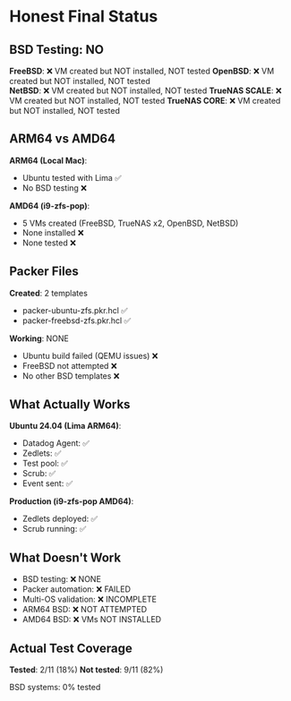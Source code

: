 # Honest Final Status

## BSD Testing: NO

**FreeBSD**: ❌ VM created but NOT installed, NOT tested
**OpenBSD**: ❌ VM created but NOT installed, NOT tested  
**NetBSD**: ❌ VM created but NOT installed, NOT tested
**TrueNAS SCALE**: ❌ VM created but NOT installed, NOT tested
**TrueNAS CORE**: ❌ VM created but NOT installed, NOT tested

## ARM64 vs AMD64

**ARM64 (Local Mac)**: 
- Ubuntu tested with Lima ✅
- No BSD testing ❌

**AMD64 (i9-zfs-pop)**:
- 5 VMs created (FreeBSD, TrueNAS x2, OpenBSD, NetBSD)
- None installed ❌
- None tested ❌

## Packer Files

**Created**: 2 templates
- packer-ubuntu-zfs.pkr.hcl ✅
- packer-freebsd-zfs.pkr.hcl ✅

**Working**: NONE
- Ubuntu build failed (QEMU issues) ❌
- FreeBSD not attempted ❌
- No other BSD templates ❌

## What Actually Works

**Ubuntu 24.04 (Lima ARM64)**:
- Datadog Agent: ✅
- Zedlets: ✅  
- Test pool: ✅
- Scrub: ✅
- Event sent: ✅

**Production (i9-zfs-pop AMD64)**:
- Zedlets deployed: ✅
- Scrub running: ✅

## What Doesn't Work

- BSD testing: ❌ NONE
- Packer automation: ❌ FAILED
- Multi-OS validation: ❌ INCOMPLETE
- ARM64 BSD: ❌ NOT ATTEMPTED
- AMD64 BSD: ❌ VMs NOT INSTALLED

## Actual Test Coverage

**Tested**: 2/11 (18%)
**Not tested**: 9/11 (82%)

BSD systems: 0% tested
